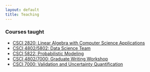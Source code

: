```yaml
---
layout: default
title: Teaching
---
```

<h3> Courses taught </h3>
<ul>
   <li><a href="syllabus-2820.pdf">CSCI 2820: Linear Algebra with Computer Science Applications</a></li>
   <li><a href="syllabus-ds.pdf">CSCI 4802/5802: Data Science Team</a></li>
   <li><a href="syllabus-5822.pdf">CSCI 5822: Probabilistic Modeling</a></li>
   <li><a href="syllabus-writing.pdf">CSCI 4802/7000: Graduate Writing Workshop</a></li>
   <li><a href="syllabus-7000.pdf">CSCI 7000: Validation and Uncertainty Quantification</a></li>
</ul>

